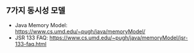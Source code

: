 ## 7가지 동시성 모델

- Java Memory Model: https://www.cs.umd.edu/~pugh/java/memoryModel/
- JSR 133 FAQ: https://www.cs.umd.edu/~pugh/java/memoryModel/jsr-133-faq.html